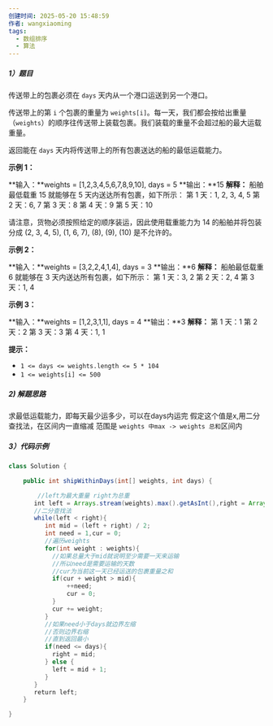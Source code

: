 ```yaml
---
创建时间: 2025-05-20 15:48:59
作者: wangxiaoming
tags:
  - 数组排序
  - 算法
---
```


##### 1）题目
传送带上的包裹必须在 `days` 天内从一个港口运送到另一个港口。

传送带上的第 `i` 个包裹的重量为 `weights[i]`。每一天，我们都会按给出重量（`weights`）的顺序往传送带上装载包裹。我们装载的重量不会超过船的最大运载重量。

返回能在 `days` 天内将传送带上的所有包裹送达的船的最低运载能力。

**示例 1：**

**输入：**weights = [1,2,3,4,5,6,7,8,9,10], days = 5
**输出：**15
**解释：**
船舶最低载重 15 就能够在 5 天内送达所有包裹，如下所示：
第 1 天：1, 2, 3, 4, 5
第 2 天：6, 7
第 3 天：8
第 4 天：9
第 5 天：10

请注意，货物必须按照给定的顺序装运，因此使用载重能力为 14 的船舶并将包装分成 (2, 3, 4, 5), (1, 6, 7), (8), (9), (10) 是不允许的。 

**示例 2：**

**输入：**weights = [3,2,2,4,1,4], days = 3
**输出：**6
**解释：**
船舶最低载重 6 就能够在 3 天内送达所有包裹，如下所示：
第 1 天：3, 2
第 2 天：2, 4
第 3 天：1, 4

**示例 3：**

**输入：**weights = [1,2,3,1,1], days = 4
**输出：**3
**解释：**
第 1 天：1
第 2 天：2
第 3 天：3
第 4 天：1, 1

**提示：**

- `1 <= days <= weights.length <= 5 * 104`
- `1 <= weights[i] <= 500`

##### 2) 解题思路

求最低运载能力，即每天最少运多少，可以在days内运完
假定这个值是x,用二分查找法，在区间内一直缩减
范围是 `weights 中max -> weights 总和`区间内

##### 3）代码示例
```java
class Solution {

    public int shipWithinDays(int[] weights, int days) {

        //left为最大重量 right为总重
       int left = Arrays.stream(weights).max().getAsInt(),right = Arrays.stream(weights).sum();
       //二分查找法
       while(left < right){
          int mid = (left + right) / 2;
          int need = 1,cur = 0;
          //遍历weights
          for(int weight : weights){
            //如果总量大于mid就说明至少需要一天来运输
            //所以need是需要运输的天数
            //cur为当前这一天已经运送的包裹重量之和
            if(cur + weight > mid){
                ++need;
                cur = 0;
            }
            cur += weight;
          }
          //如果need小于days就边界左缩
          //否则边界右缩
          //直到返回最小
          if(need <= days){
            right = mid;
          } else {
            left = mid + 1;
          }
       }
       return left;
    }

}
```